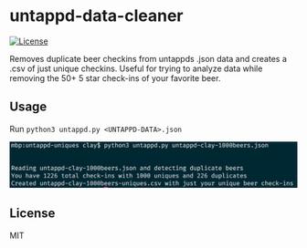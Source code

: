 # untappd-data-cleaner
[![License](https://img.shields.io/github/license/mashape/apistatus.svg)](https://github.com/claydugo/untappd-data-cleaner/blob/master/LICENSE)

Removes duplicate beer checkins from untappds .json data and creates a .csv of just unique checkins. Useful for trying to analyze data while removing the 50+ 5 star check-ins of your favorite beer.


## Usage

Run `python3 untappd.py <UNTAPPD-DATA>.json`

![output](https://github.com/claydugo/untappd-data-cleaner/blob/master/scr/untappd-uniques-cl.png?raw=true)

## License
MIT
